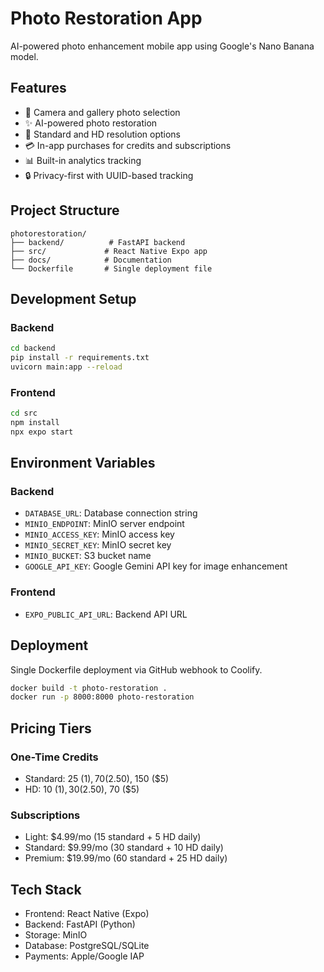 # Photo Restoration App

AI-powered photo enhancement mobile app using Google's Nano Banana model.

## Features
- 📸 Camera and gallery photo selection
- ✨ AI-powered photo restoration
- 🎯 Standard and HD resolution options
- 💳 In-app purchases for credits and subscriptions
- 📊 Built-in analytics tracking
- 🔒 Privacy-first with UUID-based tracking

## Project Structure
```
photorestoration/
├── backend/          # FastAPI backend
├── src/             # React Native Expo app
├── docs/            # Documentation
└── Dockerfile       # Single deployment file
```

## Development Setup

### Backend
```bash
cd backend
pip install -r requirements.txt
uvicorn main:app --reload
```

### Frontend
```bash
cd src
npm install
npx expo start
```

## Environment Variables

### Backend
- `DATABASE_URL`: Database connection string
- `MINIO_ENDPOINT`: MinIO server endpoint
- `MINIO_ACCESS_KEY`: MinIO access key
- `MINIO_SECRET_KEY`: MinIO secret key
- `MINIO_BUCKET`: S3 bucket name
- `GOOGLE_API_KEY`: Google Gemini API key for image enhancement

### Frontend
- `EXPO_PUBLIC_API_URL`: Backend API URL

## Deployment
Single Dockerfile deployment via GitHub webhook to Coolify.

```bash
docker build -t photo-restoration .
docker run -p 8000:8000 photo-restoration
```

## Pricing Tiers

### One-Time Credits
- Standard: 25 ($1), 70 ($2.50), 150 ($5)
- HD: 10 ($1), 30 ($2.50), 70 ($5)

### Subscriptions
- Light: $4.99/mo (15 standard + 5 HD daily)
- Standard: $9.99/mo (30 standard + 10 HD daily)
- Premium: $19.99/mo (60 standard + 25 HD daily)

## Tech Stack
- Frontend: React Native (Expo)
- Backend: FastAPI (Python)
- Storage: MinIO
- Database: PostgreSQL/SQLite
- Payments: Apple/Google IAP
